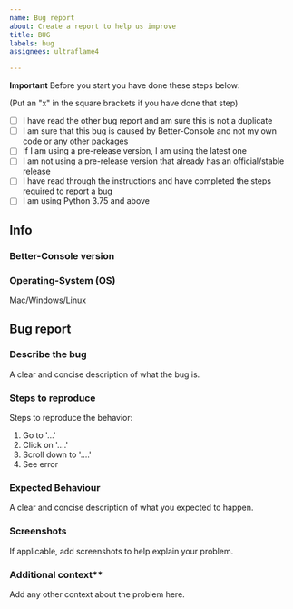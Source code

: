 ```yaml
---
name: Bug report
about: Create a report to help us improve
title: BUG
labels: bug
assignees: ultraflame4

---
```


**Important**
Before you start you have done these steps below:

(Put an "x" in the square brackets if you have done that step)

- [ ] I have read the other bug report and am sure this is not a duplicate
- [ ] I am sure that this bug is caused by Better-Console and not my own code or any other packages
- [ ] If I am using a pre-release version, I am using the latest one
- [ ] I am not using a pre-release version that already has an official/stable release
- [ ] I have read through the instructions and have completed the steps required to report a bug
- [ ] I am using Python 3.75 and above

## Info
### Better-Console version

### Operating-System (OS)
Mac/Windows/Linux

## Bug report
### Describe the bug
A clear and concise description of what the bug is.

### Steps to reproduce
Steps to reproduce the behavior:
1. Go to '...'
2. Click on '....'
3. Scroll down to '....'
4. See error

### Expected Behaviour
A clear and concise description of what you expected to happen.

### Screenshots
If applicable, add screenshots to help explain your problem.

### Additional context**
Add any other context about the problem here.
